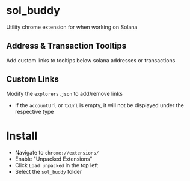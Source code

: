 # sol_buddy
Utility chrome extension for when working on Solana


## Address & Transaction Tooltips
Add custom links to tooltips below solana addresses or transactions


## Custom Links
Modify the `explorers.json` to add/remove links
 * If the `accountUrl` or `txUrl` is empty, it will not be displayed under the respective type



# Install

* Navigate to `chrome://extensions/`
* Enable "Unpacked Extensions"
* Click `Load unpacked` in the top left
* Select the `sol_buddy` folder
